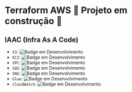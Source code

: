 # Terraform AWS  :construction: Projeto em construção :construction:
## IAAC (Infra As A Code)

- `S3`: ![Badge em Desenvolvimento](http://img.shields.io/static/v1?label=STATUS&message=CONCLUÍDO&color=blue&style=for-the-badge)
- `EC2`: ![Badge em Desenvolvimento](http://img.shields.io/static/v1?label=STATUS&message=EM%20DESENVOLVIMENTO&color=GREEN&style=for-the-badge)
- `VPC`: ![Badge em Desenvolvimento](http://img.shields.io/static/v1?label=STATUS&message=Backlog&color=yellow&style=for-the-badge)
- `SQS`: ![Badge em Desenvolvimento](http://img.shields.io/static/v1?label=STATUS&message=Backlog&color=yellow&style=for-the-badge)
- `SNS`: ![Badge em Desenvolvimento](http://img.shields.io/static/v1?label=STATUS&message=Backlog&color=yellow&style=for-the-badge)
- `Glue`: ![Badge em Desenvolvimento](http://img.shields.io/static/v1?label=STATUS&message=Backlog&color=yellow&style=for-the-badge)
- `CloudWatch`: ![Badge em Desenvolvimento](http://img.shields.io/static/v1?label=STATUS&message=Backlog&color=yellow&style=for-the-badge)


